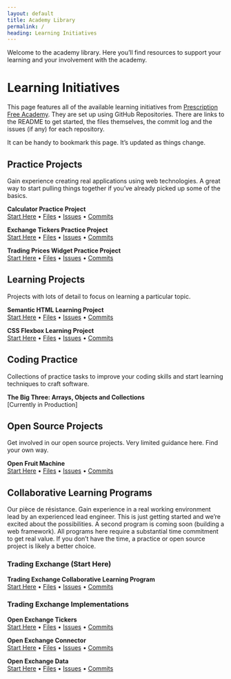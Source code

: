 ```yaml
---
layout: default
title: Academy Library
permalink: /
heading: Learning Initiatives
---
```


Welcome to the academy library. Here you’ll find resources to support your learning and your involvement with the academy.

# Learning Initiatives

This page features all of the available learning initiatives from [Prescription Free Academy](https://prescriptionfree.academy/). They are set up using GitHub Repositories. There are links to the README to get started, the files themselves, the commit log and the issues (if any) for each repository.

It can be handy to bookmark this page. It’s updated as things change.

## Practice Projects

Gain experience creating real applications using web technologies. A great way to start pulling things together if you’ve already picked up some of the basics.

**Calculator Practice Project**    
[Start Here](https://github.com/pecknigel/calculator-practice-project/blob/main/README.md)
• [Files](https://github.com/pecknigel/calculator-practice-project)
• [Issues](https://github.com/pecknigel/calculator-practice-project/issues)
• [Commits](https://github.com/pecknigel/calculator-practice-project/commits/main/)

**Exchange Tickers Practice Project**    
[Start Here](https://github.com/pecknigel/exchange-tickers-practice-project/blob/main/README.md)
• [Files](https://github.com/pecknigel/exchange-tickers-practice-project)
• [Issues](https://github.com/pecknigel/exchange-tickers-practice-project/issues)
• [Commits](https://github.com/pecknigel/exchange-tickers-practice-project/commits/main/)

**Trading Prices Widget Practice Project**    
[Start Here](https://github.com/pecknigel/trading-prices-widget-practice-project/blob/main/README.md)
• [Files](https://github.com/pecknigel/trading-prices-widget-practice-project)
• [Issues](https://github.com/pecknigel/trading-prices-widget-practice-project/issues)
• [Commits](https://github.com/pecknigel/trading-prices-widget-practice-project/commits/main/)

## Learning Projects

Projects with lots of detail to focus on learning a particular topic.

**Semantic HTML Learning Project**    
[Start Here](https://github.com/pecknigel/semantic-html-learning-project/blob/main/README.md)
• [Files](https://github.com/pecknigel/semantic-html-learning-project)
• [Issues](https://github.com/pecknigel/semantic-html-learning-project/issues)
• [Commits](https://github.com/pecknigel/semantic-html-learning-project/commits/main/)

**CSS Flexbox Learning Project**    
[Start Here](https://github.com/pecknigel/css-flexbox-learning-project/blob/main/README.md)
• [Files](https://github.com/pecknigel/css-flexbox-learning-project)
• [Issues](https://github.com/pecknigel/css-flexbox-learning-project/issues)
• [Commits](https://github.com/pecknigel/css-flexbox-learning-project/commits/main/)

## Coding Practice

Collections of practice tasks to improve your coding skills and start learning techniques to craft software.

**The Big Three: Arrays, Objects and Collections**    
[Currently in Production]

## Open Source Projects

Get involved in our open source projects. Very limited guidance here. Find your own way.

**Open Fruit Machine**    
[Start Here](https://github.com/pecknigel/open-fruit-machine/blob/main/README.md)
• [Files](https://github.com/pecknigel/open-fruit-machine)
• [Issues](https://github.com/pecknigel/open-fruit-machine/issues)
• [Commits](https://github.com/pecknigel/open-fruit-machine/commits/main/)

## Collaborative Learning Programs

Our pièce de résistance. Gain experience in a real working environment lead by an experienced lead engineer. This is just getting started and we’re excited about the possibilities. A second program is coming soon (building a web framework). All programs here require a substantial time commitment to get real value. If you don’t have the time, a practice or open source project is likely a better choice.

### Trading Exchange (Start Here)

**Trading Exchange Collaborative Learning Program**    
[Start Here](https://github.com/pecknigel/trading-exchange-collaborative-learning/blob/main/README.md)
• [Files](https://github.com/pecknigel/trading-exchange-collaborative-learning)
• [Issues](https://github.com/pecknigel/trading-exchange-collaborative-learning/issues)
• [Commits](https://github.com/pecknigel/trading-exchange-collaborative-learning/commits/main/)

### Trading Exchange Implementations

**Open Exchange Tickers**    
[Start Here](https://github.com/pecknigel/open-exchange-tickers/blob/main/README.md)
• [Files](https://github.com/pecknigel/open-exchange-tickers)
• [Issues](https://github.com/pecknigel/open-exchange-tickers/issues)
• [Commits](https://github.com/pecknigel/open-exchange-tickers/commits/main/)

**Open Exchange Connector**    
[Start Here](https://github.com/pecknigel/open-exchange-connector/blob/main/README.md)
• [Files](https://github.com/pecknigel/open-exchange-connector)
• [Issues](https://github.com/pecknigel/open-exchange-connector/issues)
• [Commits](https://github.com/pecknigel/open-exchange-connector/commits/main/)

**Open Exchange Data**    
[Start Here](https://github.com/pecknigel/open-exchange-data/blob/main/README.md)
• [Files](https://github.com/pecknigel/open-exchange-data)
• [Issues](https://github.com/pecknigel/open-exchange-data/issues)
• [Commits](https://github.com/pecknigel/open-exchange-data/commits/main/)
